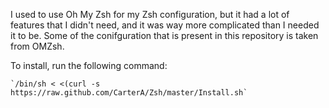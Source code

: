 I used to use Oh My Zsh for my Zsh configuration, but it had a lot of features that I didn't need, and it was way more complicated than I needed it to be. Some of the conifguration that is present in this repository is taken from OMZsh.  

To install, run the following command:

    `/bin/sh < <(curl -s https://raw.github.com/CarterA/Zsh/master/Install.sh`